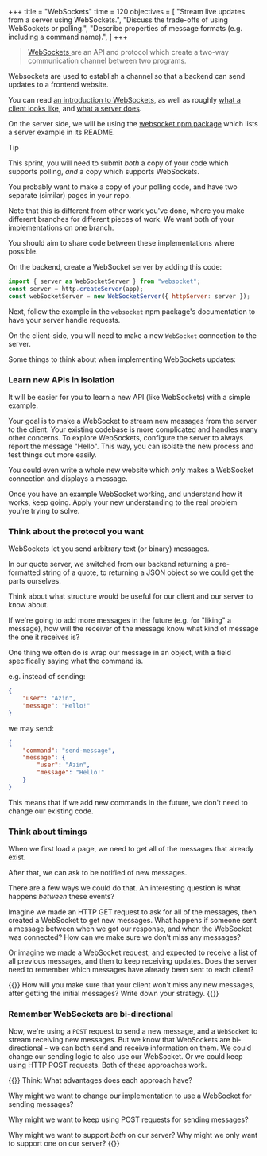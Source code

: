 +++
title = "WebSockets"
time = 120
objectives = [
    "Stream live updates from a server using WebSockets.",
    "Discuss the trade-offs of using WebSockets or polling.",
    "Describe properties of message formats (e.g. including a command name).",
]
+++

> [WebSockets ](https://developer.mozilla.org/en-US/docs/Web/API/WebSockets_API) are an API and protocol which create a two-way communication channel between two programs.

Websockets are used to establish a channel so that a backend can send updates to a frontend website.

You can read [an introduction to WebSockets](https://docs.developer.tech.gov.sg/docs/data-engineering-initiative-playbook/Chapter5/Introduction_to_WebSockets), as well as roughly [what a client looks like](https://developer.mozilla.org/en-US/docs/Web/API/WebSockets_API/Writing_WebSocket_client_applications), and [what a server does](https://developer.mozilla.org/en-US/docs/Web/API/WebSockets_API/Writing_WebSocket_servers).

On the server side, we will be using the [websocket npm package](https://www.npmjs.com/package/websocket) which lists a server example in its README.

> [!TIP]
>
> This sprint, you will need to submit _both_ a copy of your code which supports polling, _and_ a copy which supports WebSockets.
>
> You probably want to make a copy of your polling code, and have two separate (similar) pages in your repo.
>
> Note that this is different from other work you've done, where you make different branches for different pieces of work. We want both of your implementations on one branch.
>
> You should aim to share code between these implementations where possible.

On the backend, create a WebSocket server by adding this code:

```js
import { server as WebSocketServer } from "websocket";
const server = http.createServer(app);
const webSocketServer = new WebSocketServer({ httpServer: server });
```

Next, follow the example in the `websocket` npm package's documentation to have your server handle requests.

On the client-side, you will need to make a new `WebSocket` connection to the server.

Some things to think about when implementing WebSockets updates:

### Learn new APIs in isolation

It will be easier for you to learn a new API (like WebSockets) with a simple example.

Your goal is to make a WebSocket to stream new messages from the server to the client. Your existing codebase is more complicated and handles many other concerns. To explore WebSockets, configure the server to always report the message "Hello". This way, you can isolate the new process and test things out more easily.

You could even write a whole new website which _only_ makes a WebSocket connection and displays a message.

Once you have an example WebSocket working, and understand how it works, keep going. Apply your new understanding to the real problem you're trying to solve.

### Think about the protocol you want

WebSockets let you send arbitrary text (or binary) messages.

In our quote server, we switched from our backend returning a pre-formatted string of a quote, to returning a JSON object so we could get the parts ourselves.

Think about what structure would be useful for our client and our server to know about.

If we're going to add more messages in the future (e.g. for "liking" a message), how will the receiver of the message know what kind of message the one it receives is?

One thing we often do is wrap our message in an object, with a field specifically saying what the command is.

e.g. instead of sending:
```json
{
    "user": "Azin",
    "message": "Hello!"
}
```

we may send:

```json
{
    "command": "send-message",
    "message": {
        "user": "Azin",
        "message": "Hello!"
    }
}
```

This means that if we add new commands in the future, we don't need to change our existing code.

### Think about timings

When we first load a page, we need to get all of the messages that already exist.

After that, we can ask to be notified of new messages.

There are a few ways we could do that. An interesting question is what happens _between_ these events?

Imagine we made an HTTP GET request to ask for all of the messages, then created a WebSocket to get new messages. What happens if someone sent a message between when we got our response, and when the WebSocket was connected? How can we make sure we don't miss any messages?

Or imagine we made a WebSocket request, and expected to receive a list of all previous messages, and then to keep receiving updates. Does the server need to remember which messages have already been sent to each client?

{{<note type="Exercise">}}
How will you make sure that your client won't miss any new messages, after getting the initial messages? Write down your strategy.
{{</note>}}

### Remember WebSockets are bi-directional

Now, we're using a `POST` request to send a new message, and a `WebSocket` to stream receiving new messages. But we know that WebSockets are bi-directional - we can both send and receive information on them. We could change our sending logic to also use our WebSocket. Or we could keep using HTTP POST requests. Both of these approaches work.

{{<note type="Exercise">}}
Think: What advantages does each approach have?

Why might we want to change our implementation to use a WebSocket for sending messages?

Why might we want to keep using POST requests for sending messages?

Why might we want to support _both_ on our server? Why might we only want to support one on our server?
{{</note>}}
